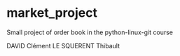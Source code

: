 # market_project
Small project of order book in the python-linux-git course

DAVID Clément
LE SQUERENT Thibault
